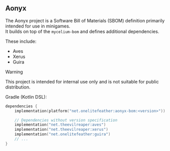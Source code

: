 ## Aonyx

The Aonyx project is a Software Bill of Materials (SBOM) definition primarily intended for use in minigames.  
It builds on top of the `mycelium-bom` and defines additional dependencies.

These include:
- Aves
- Xerus
- Guira

> [!WARNING]
> This project is intended for internal use only and is not suitable for public distribution.

Gradle (Kotlin DSL):

```kotlin
dependencies {
    implementation(platform("net.onelitefeather:aonyx-bom:<version>"))

    // Dependencies without version specification
    implementation("net.theevilreaper:aves")
    implementation("net.theevilreaper:xerus")
    implementation("net.onelitefeather:guira")
    // ...
}
